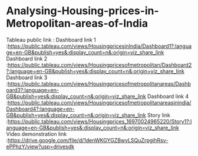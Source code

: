 # Analysing-Housing-prices-in-Metropolitan-areas-of-India
Tableau public link :
Dashboard link 1 :https://public.tableau.com/views/HousingpricesinIndia/Dashboard1?:language=en-GB&publish=yes&:display_count=n&:origin=viz_share_link
Dashboard link 2 :https://public.tableau.com/views/Housingpricesofmetropolitan/Dashboard2?:language=en-GB&publish=yes&:display_count=n&:origin=viz_share_link
Dashboard link 3 :https://public.tableau.com/views/Housingpricesofmetropolitanareas/Dashboard3?:language=en-GB&publish=yes&:display_count=n&:origin=viz_share_link
Dashboard link 4 :https://public.tableau.com/views/Housingpricesofmetropolitanareasinindia/Dashboard4?:language=en-GB&publish=yes&:display_count=n&:origin=viz_share_link
Story link :https://public.tableau.com/views/Housingprices_16970024965220/Story1?:language=en-GB&publish=yes&:display_count=n&:origin=viz_share_link
Video demonstration link :https://drive.google.com/file/d/1denWKGYGZBwvLSQuZrpgihRsv-ePPhzY/view?usp=drivesdk
